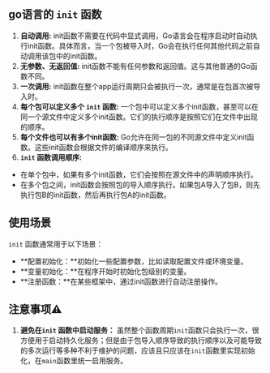 ## go语言的 `init` 函数
1. **自动调用:** init函数不需要在代码中显式调用，Go语言会在程序启动时自动执行init函数。具体而言，当一个包被导入时，Go会在执行任何其他代码之前自动调用该包中的init函数。
2. **无参数、无返回值:** init函数不能有任何参数和返回值。这与其他普通的Go函数不同。
3. **一次调用:** init函数在整个app运行周期只会被执行一次，通常是在包首次被导入时。
4. **每个包可以定义多个 `init` 函数:** 一个包中可以定义多个init函数，甚至可以在同一个源文件中定义多个init函数。它们的执行顺序是按照它们在文件中出现的顺序。
5. **每个文件也可以有多个init函数:** Go允许在同一包的不同源文件中定义init函数。这些init函数会根据文件的编译顺序来执行。
6. **`init` 函数调用顺序:**
- 在单个包中，如果有多个init函数，它们会按照在源文件中的声明顺序执行。
- 在多个包之间，init函数会按照包的导入顺序执行。如果包A导入了包B，则先执行包B的init函数，然后再执行包A的init函数。

## 使用场景
`init` 函数通常用于以下场景：

- **配置初始化：**初始化一些配置参数，比如读取配置文件或环境变量。
- **变量初始化：**在程序开始时初始化包级别的变量。
- **注册函数：**在某些框架中，通过init函数进行自动注册操作。

## 注意事项⚠️
1. **避免在`init` 函数中启动服务：** 虽然整个函数周期`init`函数只会执行一次，很方便用于启动持久化服务；但是由于包导入顺序导致的执行顺序以及可能导致的多次运行等多种不利于维护的问题，应该且只应该在`init`函数里实现初始化，在`main`函数里统一启用服务。

